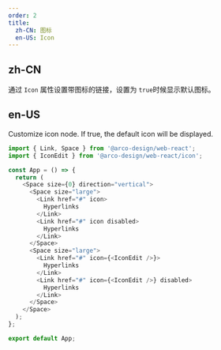 ```yaml
---
order: 2
title:
  zh-CN: 图标
  en-US: Icon
---
```


## zh-CN
通过 `Icon` 属性设置带图标的链接，设置为 `true`时候显示默认图标。

## en-US

Customize icon node. If true, the default icon will be displayed.

```js
import { Link, Space } from '@arco-design/web-react';
import { IconEdit } from '@arco-design/web-react/icon';

const App = () => {
  return (
    <Space size={0} direction="vertical">
      <Space size="large">
        <Link href="#" icon>
          Hyperlinks
        </Link>
        <Link href="#" icon disabled>
          Hyperlinks
        </Link>
      </Space>
      <Space size="large">
        <Link href="#" icon={<IconEdit />}>
          Hyperlinks
        </Link>
        <Link href="#" icon={<IconEdit />} disabled>
          Hyperlinks
        </Link>
      </Space>
    </Space>
  );
};

export default App;
```
